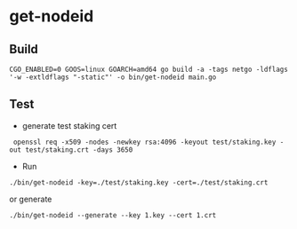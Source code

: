 # get-nodeid

## Build
```shell
CGO_ENABLED=0 GOOS=linux GOARCH=amd64 go build -a -tags netgo -ldflags '-w -extldflags "-static"' -o bin/get-nodeid main.go
```
## Test
* generate test staking cert
```shell
 openssl req -x509 -nodes -newkey rsa:4096 -keyout test/staking.key -out test/staking.crt -days 3650
```
* Run 
```shell
./bin/get-nodeid -key=./test/staking.key -cert=./test/staking.crt
```
or generate 
```shell
./bin/get-nodeid --generate --key 1.key --cert 1.crt
```
